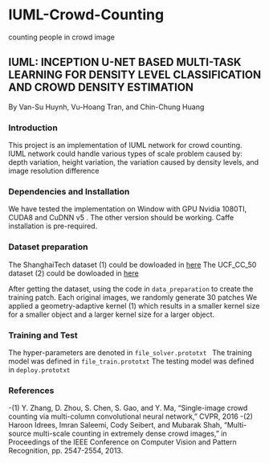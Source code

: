 # IUML-Crowd-Counting
counting people in crowd image

## IUML: INCEPTION U-NET BASED MULTI-TASK LEARNING FOR DENSITY LEVEL CLASSIFICATION AND CROWD DENSITY ESTIMATION
By Van-Su Huynh, Vu-Hoang Tran, and Chin-Chung Huang

### Introduction
This project is an implementation of IUML network for crowd counting. IUML network could handle various types of scale problem caused by: depth variation, height variation, the variation caused by density levels, and image resolution difference 

### Dependencies and Installation 
We have tested the implementation on Window with GPU Nvidia 1080TI, CUDA8 and CuDNN v5 . The other version should be working. Caffe installation is pre-required.

### Dataset preparation
The ShanghaiTech dataset (1) could be dowloaded in [here]( https://www.dropbox.com/s/fipgjqxl7uj8hd5/ShanghaiTech.zip?dl=0)
The UCF_CC_50 dataset (2) could be dowloaded in [here](https://www.crcv.ucf.edu/data/ucf-cc-50/)

After getting the dataset, using the code in ```data_preparation``` to create the training patch.
Each original images, we randomly generate 30 patches
We applied a geometry-adaptive kernel (1) which results in a smaller kernel size for a smaller object and a larger kernel size for a larger object.

### Training and Test
The hyper-parameters are denoted in ```file_solver.prototxt ```
The training model was defined in ``` file_train.prototxt ```
The testing model was defined in ``` deploy.prototxt ```

### References
-(1) Y. Zhang, D. Zhou, S. Chen, S. Gao, and Y. Ma, “Single-image crowd counting via multi-column convolutional neural network,” CVPR, 2016
-(2) Haroon Idrees, Imran Saleemi, Cody Seibert, and Mubarak Shah, “Multi-source multi-scale counting in extremely dense crowd images,” in Proceedings of the IEEE Conference on Computer Vision and Pattern Recognition, pp. 2547-2554, 2013.



